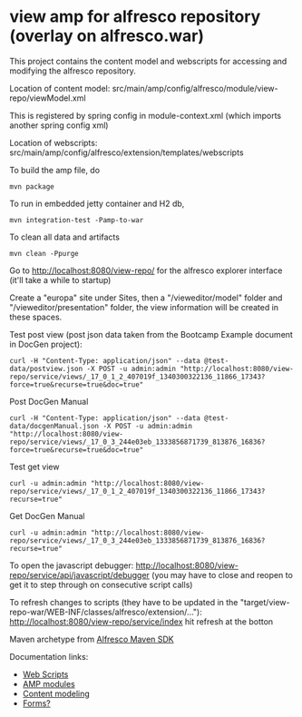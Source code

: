 # view amp for alfresco repository (overlay on alfresco.war)
This project contains the content model and webscripts for accessing and modifying the alfresco repository. 

Location of content model: src/main/amp/config/alfresco/module/view-repo/viewModel.xml

This is registered by spring config in module-context.xml (which imports another spring config xml)

Location of webscripts: src/main/amp/config/alfresco/extension/templates/webscripts

To build the amp file, do 

    mvn package
    
To run in embedded jetty container and H2 db,

    mvn integration-test -Pamp-to-war
    
To clean all data and artifacts

    mvn clean -Ppurge

Go to [http://localhost:8080/view-repo/](http://localhost:8080/view-repo/) for the alfresco explorer interface (it'll take a while to startup)

Create a "europa" site under Sites, then a "/vieweditor/model" folder and "/vieweditor/presentation" folder, the view information will be created in these spaces.

Test post view (post json data taken from the Bootcamp Example document in DocGen project):

    curl -H "Content-Type: application/json" --data @test-data/postview.json -X POST -u admin:admin "http://localhost:8080/view-repo/service/views/_17_0_1_2_407019f_1340300322136_11866_17343?force=true&recurse=true&doc=true"

Post DocGen Manual

    curl -H "Content-Type: application/json" --data @test-data/docgenManual.json -X POST -u admin:admin "http://localhost:8080/view-repo/service/views/_17_0_3_244e03eb_1333856871739_813876_16836?force=true&recurse=true&doc=true"

Test get view

	curl -u admin:admin "http://localhost:8080/view-repo/service/views/_17_0_1_2_407019f_1340300322136_11866_17343?recurse=true"

Get DocGen Manual

	curl -u admin:admin "http://localhost:8080/view-repo/service/views/_17_0_3_244e03eb_1333856871739_813876_16836?recurse=true"

To open the javascript debugger: [http://localhost:8080/view-repo/service/api/javascript/debugger](http://localhost:8080/view-repo/service/api/javascript/debugger) (you may have to close and reopen to get it to step through on consecutive script calls)

To refresh changes to scripts (they have to be updated in the "target/view-repo-war/WEB-INF/classes/alfresco/extension/..."): [http://localhost:8080/view-repo/service/index](http://localhost:8080/view-repo/service/index) hit refresh at the botton

Maven archetype from [Alfresco Maven SDK](https://artifacts.alfresco.com/nexus/content/repositories/alfresco-docs/alfresco-lifecycle-aggregator/latest/index.html)

Documentation links:

* [Web Scripts](http://docs.alfresco.com/4.2/index.jsp?topic=%2Fcom.alfresco.enterprise.doc%2Fconcepts%2Fws-architecture.html)
* [AMP modules](http://docs.alfresco.com/4.2/index.jsp?topic=%2Fcom.alfresco.enterprise.doc%2Fconcepts%2Fdev-extensions-modules-intro.html)
* [Content modeling](http://docs.alfresco.com/4.2/index.jsp?topic=%2Fcom.alfresco.enterprise.doc%2Fconcepts%2Fcontent-modeling-about.html)
* [Forms?](http://wiki.alfresco.com/wiki/Forms)